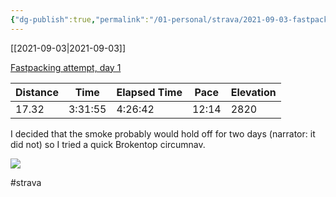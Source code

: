 ```yaml
---
{"dg-publish":true,"permalink":"/01-personal/strava/2021-09-03-fastpacking-attempt-day-1/"}
---
```



[[2021-09-03\|2021-09-03]]

[Fastpacking attempt, day 1](https://www.strava.com/activities/5903706653)

| Distance | Time    | Elapsed Time | Pace  | Elevation |
| -------- | ------- | ------------ | ----- | --------- |
| 17.32    | 3:31:55 | 4:26:42      | 12:14 | 2820      |


I decided that the smoke probably would hold off for two days (narrator: it did not) so I tried a quick Brokentop circumnav.
    
![](https://dgtzuqphqg23d.cloudfront.net/J3rIyenBrxjQxhOixZ-stUrnOR6KeHOmrNijzSdkYe4-768x576.jpg)

    

#strava
